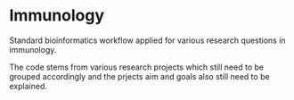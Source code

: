 # Immunology
Standard bioinformatics workflow applied for various research questions in immunology.

The code stems from various research projects which still need to be grouped accordingly and the prjects aim and goals also still need to be explained.
